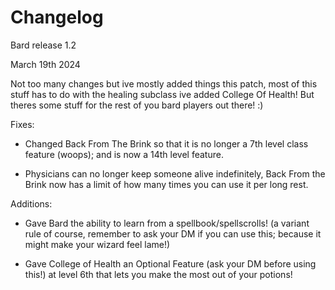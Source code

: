 # Changelog

Bard release 1.2

March 19th 2024

Not too many changes but ive mostly added things this patch, most of this stuff has to do with the healing subclass ive added College Of Health! But theres some stuff for the rest of you bard players out there! :)

Fixes:

- Changed Back From The Brink so that it is no longer a 7th level class feature (woops); and is now a 14th level feature. 

- Physicians can no longer keep someone alive indefinitely, Back From the Brink now has a limit of how many times you can use it per long rest.


Additions:

- Gave Bard the ability to learn from a spellbook/spellscrolls! (a variant rule of course, remember to ask your DM if you can use this; because it might make your wizard feel lame!)

- Gave College of Health an Optional Feature (ask your DM before using this!) at level 6th that lets you make the most out of your potions!
